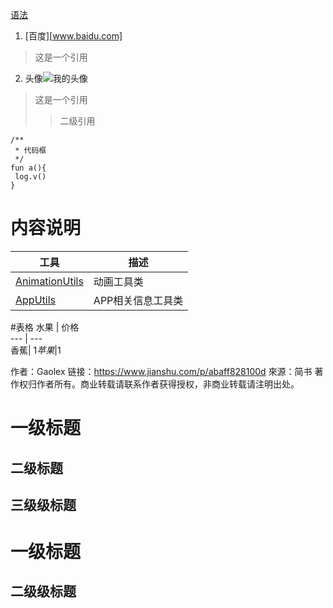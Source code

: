 [语法](https://www.jianshu.com/p/86e7fa33de8e)
1. [百度][www.baidu.com]
>这是一个引用
2. 头像![我的头像](https://www.github.com/cuichenxi/node/.png)
>这是一个引用
  >>二级引用
```
/**
 * 代码框
 */
fun a(){
 log.v()
}
```

# 内容说明
 工具 | 描述
 ---  | ---
 [AnimationUtils](https://github.com/l123456789jy/Lazy/blob/master/lazylibrary/src/main/java/com/github/lazylibrary/util/AnimationUtils.java)| 动画工具类
 [AppUtils](https://github.com/l123456789jy/Lazy/blob/master/lazylibrary/src/main/java/com/github/lazylibrary/util/AppUtils.java)| APP相关信息工具类


#表格
水果   | 价格   
---   | ---  
 香蕉| $1
苹果|$1 


作者：Gaolex
链接：https://www.jianshu.com/p/abaff828100d
來源：简书
著作权归作者所有。商业转载请联系作者获得授权，非商业转载请注明出处。

# 一级标题
## 二级标题
## 三级级标题
一级标题
===========
二级级标题
-------------

